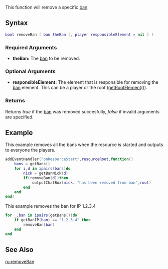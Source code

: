 This function will remove a specific [ban](/docs/ban.md "wikilink").

Syntax
------

``` lua
bool removeBan ( ban theBan [, player responsibleElement = nil ] )
```

### Required Arguments

-   **theBan:** The [ban](/docs/ban.md "wikilink") to be removed.

### Optional Arguments

-   **responsibleElement:** The element that is responsible for removing the [ban](/docs/ban.md "wikilink") element. This can be a player or the root ([getRootElement](/getRootElement.md "wikilink")()).

### Returns

Returns *true* if the [ban](/docs/ban.md "wikilink") was removed succesfully, *false* if invalid arguments are specified.

Example
-------

This example removes all the bans when the resource is started and outputs to everyone the players.

``` lua
addEventHandler("onResourceStart",resourceRoot,function()
    bans = getBans()
    for i,d in ipairs(bans)do
        nick = getBanNick(d)
        if(removeBan(d))then
            outputChatBox(nick.."has been removed from ban",root)
        end
    end
end)
```

This example removes the ban for IP 1.2.3.4

``` lua
for _,ban in ipairs(getBans())do
    if getBanIP(ban) == "1.2.3.4" then
        removeBan(ban)
    end
end
```

See Also
--------

[ru:removeBan](/docs/ru:removeBan.md "wikilink")
